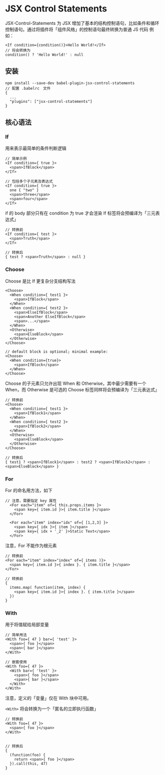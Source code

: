# JSX Control Statements
JSX-Control-Statements 为 JSX 增加了基本的结构控制语句，比如条件和循环控制语句。通过将插件将「组件风格」的控制语句最终转换为普通 JS 代码
例如：
```
<If condition={condition()}>Hello World!</If>
// 将会转换为
condition() ? 'Hello World!' : null
```

## 安装
```
npm install --save-dev babel-plugin-jsx-control-statements
// 配置 .babelrc　文件
{
  ...
  "plugins": ["jsx-control-statements"]
}

```

## 核心语法
### If
用来表示最简单的条件判断逻辑
```
// 简单示例
<If condition={ true }>
  <span>IfBlock</span>
</If>

// 包括多个子元素及表达式
<If condition={ true }>
  one { "two" }
  <span>three</span>
  <span>four</span>
</If>
```
if 的 body 部分只有在 condition 为 true 才会渲染
If 标签将会预编译为「三元表达式」
```
// 转换前
<If condition={ test }>
  <span>Truth</span>
</If>

// 转换后
{ test ? <span>Truth</span> : null }
```

### Choose
Choose 是比 If 更复杂分支结构写法
```
<Choose>
  <When condition={ test1 }>
    <span>IfBlock</span>
  </When>
  <When condition={ test2 }>
    <span>ElseIfBlock</span>
    <span>Another ElseIfBlock</span>
    <span>...</span>
  </When>
  <Otherwise>
    <span>ElseBlock</span>
  </Otherwise>
</Choose>

// default block is optional; minimal example:
<Choose>
  <When condition={true}>
    <span>IfBlock</span>
  </When>
</Choose>
```
Choose 的子元素只允许出现 When 和 Otherwise，其中最少需要有一个 When，而 Otherwise 是可选的
Choose 标签同样将会预编译为「三元表达式」
```
// 转换前
<Choose>
  <When condition={ test1 }>
    <span>IfBlock1</span>
  </When>
  <When condition={ test2 }>
    <span>IfBlock2</span>
  </When>
  <Otherwise>
    <span>ElseBlock</span>
  </Otherwise>
</Choose>

// 转换后
{ test1 ? <span>IfBlock1</span> : test2 ? <span>IfBlock2</span> : <span>ElseBlock</span> }
```

### For
For 的命名用方法，如下
```
// 注意，需要指定 key 属性
  <For each="item" of={ this.props.items }>
    <span key={ item.id }>{ item.title }</span>
  </For>

  <For each="item" index="idx" of={ [1,2,3] }>
    <span key={ idx }>{ item }</span>
    <span key={ idx + '_2' }>Static Text</span>
  </For>
```
注意，For 不能作为根元素
```
// 转换前
<For each="item" index="index" of={ items )}>
  <span key={ item.id }>{ index }. { item.title }</span>
</For>

// 转换前
{
  items.map( function(item, index) {
    <span key={ item.id }>{ index }. { item.title }</span>
  })
}
```

### With
用于将值赋给局部变量
```
// 简单用法
<With foo={ 47 } bar={ 'test' }>
  <span>{ foo }</span>
  <span>{ bar }</span>
</With>

// 嵌套使用
<With foo={ 47 }>
  <With bar={ 'test' }>
    <span>{ foo }</span>
    <span>{ bar }</span>
  </With>
</With>
```
注意，定义的「变量」仅在 With 块中可用。

`<With>` 将会转换为一个「匿名的立即执行函数」
```
// 转换前
<With foo={ 47 }>
  <span>{ foo }</span>
</With>


// 转换后
{
  (function(foo) {
    return <span>{ foo }</span>
  }).call(this, 47)
}
```


